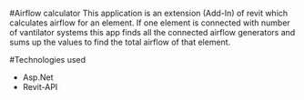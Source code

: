 #Airflow calculator
This application is an extension (Add-In) of revit which calculates airflow for an element.
If one element is connected with number of vantilator systems this app finds all the connected airflow generators and sums up the values to find the total airflow of that element.

#Technologies used
- Asp.Net
- Revit-API
